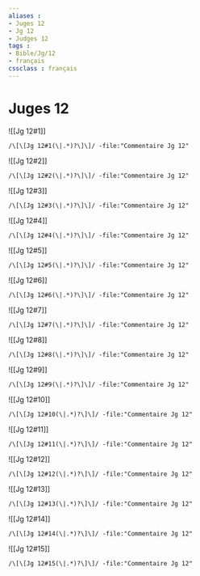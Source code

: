 ```yaml
---
aliases : 
- Juges 12
- Jg 12
- Judges 12
tags : 
- Bible/Jg/12
- français
cssclass : français
---
```


# Juges 12

![[Jg 12#1]]

```query
/\[\[Jg 12#1(\|.*)?\]\]/ -file:"Commentaire Jg 12"
```

![[Jg 12#2]]

```query
/\[\[Jg 12#2(\|.*)?\]\]/ -file:"Commentaire Jg 12"
```

![[Jg 12#3]]

```query
/\[\[Jg 12#3(\|.*)?\]\]/ -file:"Commentaire Jg 12"
```

![[Jg 12#4]]

```query
/\[\[Jg 12#4(\|.*)?\]\]/ -file:"Commentaire Jg 12"
```

![[Jg 12#5]]

```query
/\[\[Jg 12#5(\|.*)?\]\]/ -file:"Commentaire Jg 12"
```

![[Jg 12#6]]

```query
/\[\[Jg 12#6(\|.*)?\]\]/ -file:"Commentaire Jg 12"
```

![[Jg 12#7]]

```query
/\[\[Jg 12#7(\|.*)?\]\]/ -file:"Commentaire Jg 12"
```

![[Jg 12#8]]

```query
/\[\[Jg 12#8(\|.*)?\]\]/ -file:"Commentaire Jg 12"
```

![[Jg 12#9]]

```query
/\[\[Jg 12#9(\|.*)?\]\]/ -file:"Commentaire Jg 12"
```

![[Jg 12#10]]

```query
/\[\[Jg 12#10(\|.*)?\]\]/ -file:"Commentaire Jg 12"
```

![[Jg 12#11]]

```query
/\[\[Jg 12#11(\|.*)?\]\]/ -file:"Commentaire Jg 12"
```

![[Jg 12#12]]

```query
/\[\[Jg 12#12(\|.*)?\]\]/ -file:"Commentaire Jg 12"
```

![[Jg 12#13]]

```query
/\[\[Jg 12#13(\|.*)?\]\]/ -file:"Commentaire Jg 12"
```

![[Jg 12#14]]

```query
/\[\[Jg 12#14(\|.*)?\]\]/ -file:"Commentaire Jg 12"
```

![[Jg 12#15]]

```query
/\[\[Jg 12#15(\|.*)?\]\]/ -file:"Commentaire Jg 12"
```

